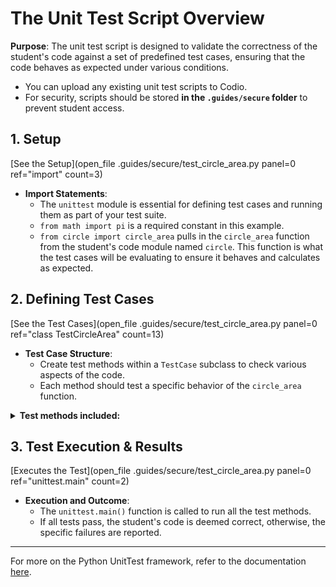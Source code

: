 # The Unit Test Script Overview

**Purpose**: The unit test script is designed to validate the correctness of the student's code against a set of predefined test cases, ensuring that the code behaves as expected under various conditions.

- You can upload any existing unit test scripts to Codio.
- For security, scripts should be stored **in the `.guides/secure` folder** to prevent student access.

## 1. Setup

[See the Setup](open_file .guides/secure/test_circle_area.py panel=0 ref="import" count=3)

- **Import Statements**:
  - The `unittest` module is essential for defining test cases and running them as part of your test suite.
  - `from math import pi` is a required constant in this example.
  - `from circle import circle_area` pulls in the `circle_area` function from the student's code module named `circle`. This function is what the test cases will be evaluating to ensure it behaves and calculates as expected.


## 2. Defining Test Cases

[See the Test Cases](open_file .guides/secure/test_circle_area.py panel=0 ref="class TestCircleArea" count=13)

- **Test Case Structure**:
  - Create test methods within a `TestCase` subclass to check various aspects of the code.
  - Each method should test a specific behavior of the `circle_area` function.

<details>
<summary><strong>Test methods included:</strong></summary>

- `test_area`: Verifies that the area calculation is accurate for given radii.
- `test_values`: Ensures that passing a negative radius raises a `ValueError`.
- `test_types`: Confirms that the code raises a `TypeError` for inputs that are not real numbers, such as strings, booleans, or complex numbers (in Python, complex numbers use `j` to represent the square root of -1). 

</details>

## 3. Test Execution & Results

[Executes the Test](open_file .guides/secure/test_circle_area.py panel=0 ref="unittest.main" count=2)

- **Execution and Outcome**:
  - The `unittest.main()` function is called to run all the test methods.
  - If all tests pass, the student's code is deemed correct, otherwise, the specific failures are reported.

--- 

For more on the Python UnitTest framework, refer to the documentation [here](https://docs.python.org/3/library/unittest.html).